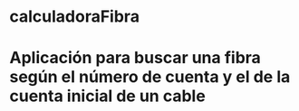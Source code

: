 # calculadoraFibra
# Aplicación para buscar una fibra según el número de cuenta y el de la cuenta inicial de un cable
